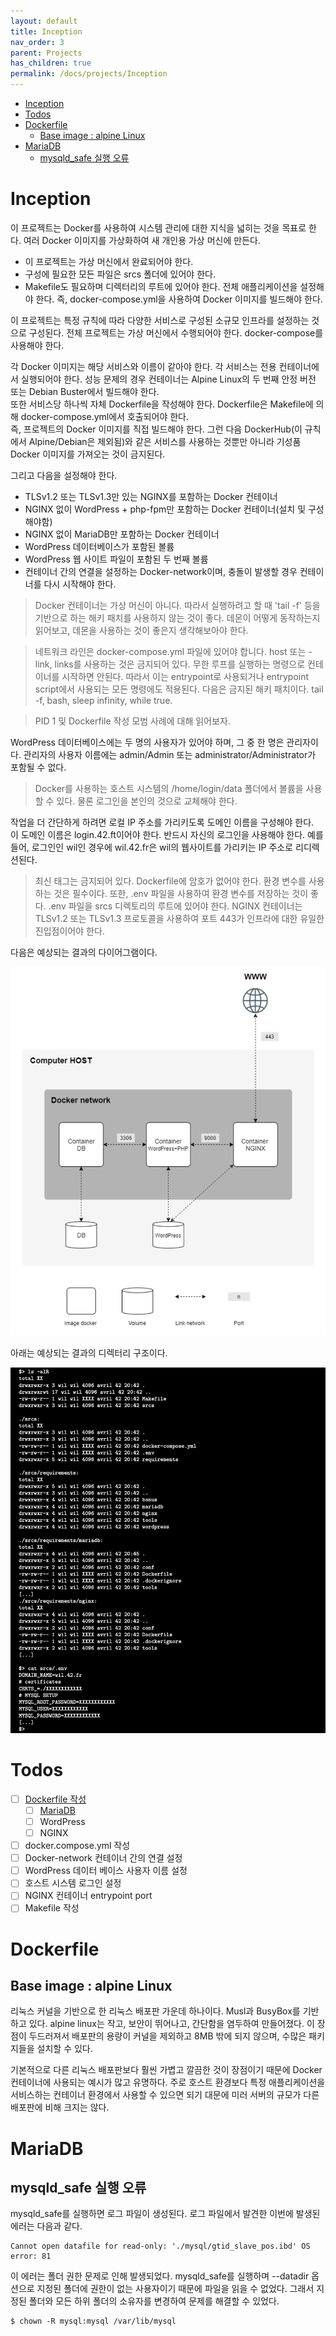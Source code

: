 ```yaml
---
layout: default
title: Inception
nav_order: 3
parent: Projects
has_children: true
permalink: /docs/projects/Inception
---
```


* [Inception](#inception)
* [Todos](#todos)
* [Dockerfile](#dockerfile)
  * [Base image : alpine Linux](#base-image--alpine-linux)
* [MariaDB](#mariadb)
  * [mysqld\_safe 실행 오류](#mysqld_safe-실행-오류)

# Inception

이 프로젝트는 Docker를 사용하여 시스템 관리에 대한 지식을 넓히는 것을 목표로 한다. 여러 Docker 이미지를 가상화하여 새 개인용 가상 머신에 만든다.  

- 이 프로젝트는 가상 머신에서 완료되어야 한다.
- 구성에 필요한 모든 파일은 srcs 폴더에 있어야 한다.
- Makefile도 필요하며 디렉터리의 루트에 있어야 한다. 전체 애플리케이션을 설정해야 한다. 즉, docker-compose.yml을 사용하여 Docker 이미지를 빌드해야 한다.  

이 프로젝트는 특정 규칙에 따라 다양한 서비스로 구성된 소규모 인프라를 설정하는 것으로 구성된다. 전체 프로젝트는 가상 머신에서 수행되어야 한다. docker-compose를 사용해야 한다.  

각 Docker 이미지는 해당 서비스와 이름이 같아야 한다. 각 서비스는 전용 컨테이너에서 실행되어야 한다. 성능 문제의 경우 컨테이너는 Alpine Linux의 두 번째 안정 버전 또는 Debian Buster에서 빌드해야 한다.  
또한 서비스당 하나씩 자체 Dockerfile을 작성해야 한다. Dockerfile은 Makefile에 의해 docker-compose.yml에서 호출되어야 한다.  
즉, 프로젝트의 Docker 이미지를 직접 빌드해야 한다. 그런 다음 DockerHub(이 규칙에서 Alpine/Debian은 제외됨)와 같은 서비스를 사용하는 것뿐만 아니라 기성품 Docker 이미지를 가져오는 것이 금지된다.  

그리고 다음을 설정해야 한다.

- TLSv1.2 또는 TLSv1.3만 있는 NGINX를 포함하는 Docker 컨테이너
- NGINX 없이 WordPress + php-fpm만 포함하는 Docker 컨테이너(설치 및 구성해야함)
- NGINX 없이 MariaDB만 포함하는 Docker 컨테이너
- WordPress 데이터베이스가 포함된 볼륨
- WordPress 웹 사이트 파일이 포함된 두 번째 볼륨
- 컨테이너 간의 연결을 설정하는 Docker-network이며, 충돌이 발생할 경우 컨테이너를 다시 시작해야 한다.
  
> Docker 컨테이너는 가상 머신이 아니다. 따라서 실행하려고 할 때 'tail -f' 등을 기반으로 하는 해키 패치를 사용하지 않는 것이 좋다. 데몬이 어떻게 동작하는지 읽어보고, 데몬을 사용하는 것이 좋은지 생각해보아야 한다.  

> 네트워크 라인은 docker-compose.yml 파일에 있어야 합니다. host 또는 -link, links를 사용하는 것은 금지되어 있다. 무한 루프를 실행하는 명령으로 컨테이너를 시작하면 안된다. 따라서 이는 entrypoint로 사용되거나 entrypoint script에서 사용되는 모든 명령에도 적용된다. 다음은 금지된 해키 패치이다. tail -f, bash, sleep infinity, while true.

> PID 1 및 Dockerfile 작성 모범 사례에 대해 읽어보자.

WordPress 데이터베이스에는 두 명의 사용자가 있어야 하며, 그 중 한 명은 관리자이다. 관리자의 사용자 이름에는 admin/Admin 또는 administrator/Administrator가 포함될 수 없다.

> Docker를 사용하는 호스트 시스템의 /home/login/data 폴더에서 볼륨을 사용할 수 있다. 물론 로그인을 본인의 것으로 교체해야 한다.

작업을 더 간단하게 하려면 로컬 IP 주소를 가리키도록 도메인 이름을 구성해야 한다.  
이 도메인 이름은 login.42.ft이어야 한다. 반드시 자신의 로그인을 사용해야 한다. 예를 들어, 로그인인 wil인 경우에 wil.42.fr은 wil의 웹사이트를 가리키는 IP 주소로 리디렉션된다.  

> 최신 태그는 금지되어 있다. Dockerfile에 암호가 없어야 한다. 환경 변수를 사용하는 것은 필수이다. 또한, .env 파일을 사용하여 환경 변수를 저장하는 것이 좋다. .env 파일을 srcs 디렉토리의 루트에 있어야 한다. NGINX 컨테이너는 TLSv1.2 또는 TLSv1.3 프로토콜을 사용하여 포트 443가 인프라에 대한 유일한 진입점이어야 한다.

다음은 예상되는 결과의 다이어그램이다.  

![](../../src/projects/inception/inception01.png)  

아래는 예상되는 결과의 디렉터리 구조이다.  

![](../../src/projects/inception/inception02.png)  


# Todos

- [ ] [Dockerfile 작성](#dockerfile)
  - [ ] [MariaDB](#MariaDB)
  - [ ] WordPress
  - [ ] NGINX
- [ ] docker.compose.yml 작성
- [ ] Docker-network 컨테이너 간의 연결 설정
- [ ] WordPress 데이터 베이스 사용자 이름 설정
- [ ] 호스트 시스템 로그인 설정
- [ ] NGINX 컨테이너 entrypoint port
- [ ] Makefile 작성

# Dockerfile

## Base image : alpine Linux

리눅스 커널을 기반으로 한 리눅스 배포판 가운데 하나이다. Musl과 BusyBox를 기반하고 있다. alpine linux는 작고, 보안이 뛰어나고, 간단함을 염두하여 만들어졌다. 이 장점이 두드러져서 배포판의 용량이 커널을 제외하고 8MB 밖에 되지 않으며, 수많은 패키지들을 설치할 수 있다.  

기본적으로 다른 리눅스 배포판보다 훨씬 가볍고 깔끔한 것이 장점이기 때문에 Docker 컨테이너에 사용되는 예시가 많고 유명하다. 주로 호스트 환경보다 특정 애플리케이션을 서비스하는 컨테이너 환경에서 사용할 수 있으면 되기 대문에 미러 서버의 규모가 다른 배포판에 비해 크지는 않다. 

# MariaDB

## mysqld_safe 실행 오류

mysqld_safe를 실행하면 로그 파일이 생성된다. 로그 파일에서 발견한 이번에 발생된 에러는 다음과 같다.  

```
Cannot open datafile for read-only: './mysql/gtid_slave_pos.ibd' OS error: 81  
```  

이 에러는 폴더 권한 문제로 인해 발생되었다. mysqld_safe를 실행하며 --datadir 옵션으로 지정된 폴더에 권한이 없는 사용자이기 때문에 파일을 읽을 수 없었다. 그래서 지정된 폴더와 모든 하위 폴더의 소유자를 변경하여 문제를 해결할 수 있었다.  

```
$ chown -R mysql:mysql /var/lib/mysql
```  



